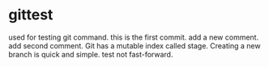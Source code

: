 # gittest
used for testing git command.
this is the first commit.
add a new comment.
add second comment.
Git has a mutable index called stage.
Creating a new branch is quick and simple.
test not fast-forward.
